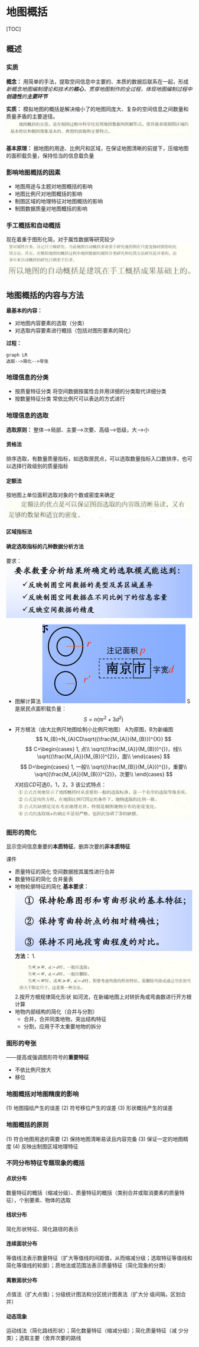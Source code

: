 # 地图概括

[TOC]

## 概述

### 实质

**概念：**
用简单的手法，提取空间信息中主要的、本质的数据后联系在一起，形成*新概念地图编制理论和技术的**核心**，贯穿地图制作的全过程，体现地图编制过程中**创造性**的**主要环节***

**实质：**
模拟地图的概括是解决缩小了的地图同庞大、复杂的空间信息之间数量和质量矛盾的主要途径。
![地图概括实质](images/2022-04-20-11-13-56.png)

**基本原理：**
据地图的用途、比例尺和区域，在保证地图清晰的前提下，压缩地图的面积载负量，保持恰当的信息载负量

### 影响地图概括的因素

* 地图用途与主题对地图概括的影响
* 地图比例尺对地图概括的影响
* 制图区域的地理特征对地图概括的影响
* 制图数据质量对地图概括的影响

### 手工概括和自动概括

现在着重于图形化简，对于属性数据等研究较少
![地图概括研究](images/2022-04-20-16-07-55.png)
![自动概括](images/2022-04-20-16-03-44.png)

## 地图概括的内容与方法

**最基本的内容：**

* 对地图内容要素的选取（分类）
* 对选取内容要素进行概括（包括对图形要素的简化）

**过程：**

```mermaid
graph LR
选取-->简化-->夸张
```

### 地理信息的分类

* 按质量特征分类
  将空间数据按属性合并用详细的分类取代详细分类
* 按数量特征分类
  常依比例尺可以表达的方式进行

### 地理信息的选取

**选取原则：**
整体-->局部、主要-->次要、高级-->低级，大-->小

#### 资格法

排序选取，有数量质量指标，如选取居民点，可以选取数量指标入口数排序，也可以选择行政级别的质量指标

#### 定额法

按地图上单位面积选取对象的个数或密度来确定
![优点](images/2022-04-20-16-30-14.png)

#### 区域指标法

#### 确定选取指标的几种数据分析方法

要求：
![分析要求](images/2022-04-20-17-03-17.png)

* 图解计算法
![图示](images/2022-04-20-16-54-49.png)
S是居民点面积载负量：
$$ S=n(\pi r^2+3d^2) $$
* 开方根法（由大比例尺地图绘制小比例尺地图）
A为原图，B为新编图
$$ N_{B}=N_{A}CD\sqrt{(\frac{M_{A}}{M_{B}})^{X}} $$
$$ C=\begin{cases}
    1, 点\\
    \sqrt{(\frac{M_{A}}{M_{B}})^{}}，线\\
    \sqrt{(\frac{M_{A}}{M_{B}})^{2}}，面\\
\end{cases} $$
$$ D=\begin{cases}
    1, 一般\\
    \sqrt{(\frac{M_{B}}{M_{A}})^{}}，重要\\
    \sqrt{(\frac{M_{A}}{M_{B}})^{2}}，次要\\
\end{cases} $$
$X$对应$CD$可选0，1，2，3
该公式特点：
![开方根法特点](images/2022-04-20-17-23-37.png)

### 图形的简化

显示空间信息重要的**本质特征**，删弃次要的**非本质特征**

课件

* 质量特征的简化
  空间数据按其属性进行合并
* 数量特征的简化
  合并量表
* 地物轮廓特征的简化
  **基本要求：**
  ![基本要求](images/2022-04-20-19-13-50.png)
  **方法：**
  1.![按最小尺寸限定弯曲的取舍](images/2022-04-20-19-15-11.png)
  2.按开方根规律简化形状
  如河流，在新编地图上对转折角或弯曲数进行开方根计算
* 地物内部结构的简化（合并与分割）
  * 合并，合并同类地物，突出结构特征
  * 分割，应用于不太重要地物的拆分

### 图形的夸张

——提高或强调图形符号的**重要特征**

* 不依比例尺放大
* 移位

### 地图概括对地图精度的影响

(1) 地图描绘产生的误差
(2) 符号移位产生的误差
(3) 形状概括产生的误差

### 地图概括的原则

(1) 符合地图用途的需要
(2) 保持地图清晰易读且内容完备
(3) 保证一定的地图精度
(4) 反映出制图区域地理特征

### 不同分布特征专题现象的概括

#### 点状分布

数量特征的概括（缩减分级）、质量特征的概括（类别合并或取消要素的质量特征），个别要素、物体的选取

#### 线状分布

简化形状特征、简化路径的表示

#### 连续面状分布

等值线法表示数量特征（扩大等值线的间距值，从而缩减分级；选取特征等值线和简化等值线的轮廓）；质地法或范围法表示质量特征（简化现象的分类）

#### 离散面状分布

点值法（扩大点值）；分级统计图法和分区统计图表法（扩大分
级间隔，区划合并）

#### 动态现象

运动线法（简化路线形状）；简化数量特征（缩减分级）；简化质量特征（减
少分类）；选取主要（舍弃次要的路线
